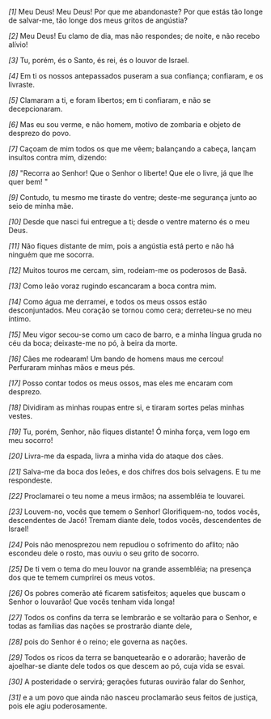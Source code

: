 *[1]* Meu Deus! Meu Deus! Por que me abandonaste? Por que estás tão longe de salvar-me, tão longe dos meus gritos de angústia?

*[2]* Meu Deus! Eu clamo de dia, mas não respondes; de noite, e não recebo alívio!

*[3]* Tu, porém, és o Santo, és rei, és o louvor de Israel.

*[4]* Em ti os nossos antepassados puseram a sua confiança; confiaram, e os livraste.

*[5]* Clamaram a ti, e foram libertos; em ti confiaram, e não se decepcionaram.

*[6]* Mas eu sou verme, e não homem, motivo de zombaria e objeto de desprezo do povo.

*[7]* Caçoam de mim todos os que me vêem; balançando a cabeça, lançam insultos contra mim, dizendo:

*[8]* "Recorra ao Senhor! Que o Senhor o liberte! Que ele o livre, já que lhe quer bem! "

*[9]* Contudo, tu mesmo me tiraste do ventre; deste-me segurança junto ao seio de minha mãe.

*[10]* Desde que nasci fui entregue a ti; desde o ventre materno és o meu Deus.

*[11]* Não fiques distante de mim, pois a angústia está perto e não há ninguém que me socorra.

*[12]* Muitos touros me cercam, sim, rodeiam-me os poderosos de Basã.

*[13]* Como leão voraz rugindo escancaram a boca contra mim.

*[14]* Como água me derramei, e todos os meus ossos estão desconjuntados. Meu coração se tornou como cera; derreteu-se no meu íntimo.

*[15]* Meu vigor secou-se como um caco de barro, e a minha língua gruda no céu da boca; deixaste-me no pó, à beira da morte.

*[16]* Cães me rodearam! Um bando de homens maus me cercou! Perfuraram minhas mãos e meus pés.

*[17]* Posso contar todos os meus ossos, mas eles me encaram com desprezo.

*[18]* Dividiram as minhas roupas entre si, e tiraram sortes pelas minhas vestes.

*[19]* Tu, porém, Senhor, não fiques distante! Ó minha força, vem logo em meu socorro!

*[20]* Livra-me da espada, livra a minha vida do ataque dos cães.

*[21]* Salva-me da boca dos leões, e dos chifres dos bois selvagens. E tu me respondeste.

*[22]* Proclamarei o teu nome a meus irmãos; na assembléia te louvarei.

*[23]* Louvem-no, vocês que temem o Senhor! Glorifiquem-no, todos vocês, descendentes de Jacó! Tremam diante dele, todos vocês, descendentes de Israel!

*[24]* Pois não menosprezou nem repudiou o sofrimento do aflito; não escondeu dele o rosto, mas ouviu o seu grito de socorro.

*[25]* De ti vem o tema do meu louvor na grande assembléia; na presença dos que te temem cumprirei os meus votos.

*[26]* Os pobres comerão até ficarem satisfeitos; aqueles que buscam o Senhor o louvarão! Que vocês tenham vida longa!

*[27]* Todos os confins da terra se lembrarão e se voltarão para o Senhor, e todas as famílias das nações se prostrarão diante dele,

*[28]* pois do Senhor é o reino; ele governa as nações.

*[29]* Todos os ricos da terra se banquetearão e o adorarão; haverão de ajoelhar-se diante dele todos os que descem ao pó, cuja vida se esvai.

*[30]* A posteridade o servirá; gerações futuras ouvirão falar do Senhor,

*[31]* e a um povo que ainda não nasceu proclamarão seus feitos de justiça, pois ele agiu poderosamente.

